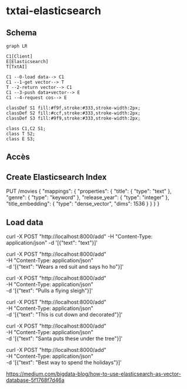 # txtai-elasticsearch

## Schema

```mermaid
graph LR

C1[Client]
E[Elasticsearch]
T[TxtAI]

C1 --0-load data--> C1
C1 --1-get vector--> T
T --2-return vector--> C1
C1 --3-push data+vector--> E
C1 --4-request cos--> E

classDef S1 fill:#f9f,stroke:#333,stroke-width:2px;
classDef S2 fill:#ccf,stroke:#333,stroke-width:2px;
classDef S3 fill:#9f9,stroke:#333,stroke-width:2px;

class C1,C2 S1;
class T S2;
class E S3;
```

## Accès



## Create Elasticsearch Index

PUT /movies
{
  "mappings": {
    "properties": {
      "title": {
        "type": "text"
      },
      "genre": {
        "type": "keyword"
      },
      "release_year": {
        "type": "integer"
      },
      "title_embedding": {
        "type": "dense_vector",
        "dims": 1536
      }
    }
  }
}

## Load data



























curl -X POST "http://localhost:8000/add" -H "Content-Type: application/json" -d '[{"text": "text"}]'


curl -X POST "http://localhost:8000/add" \
  -H "Content-Type: application/json" \
  -d '[{"text": "Wears a red suit and says ho ho"}]'


curl -X POST "http://localhost:8000/add" \
  -H "Content-Type: application/json" \
  -d '[{"text": "Pulls a flying sleigh"}]'

curl -X POST "http://localhost:8000/add" \
  -H "Content-Type: application/json" \
  -d '[{"text": "This is cut down and decorated"}]'

curl -X POST "http://localhost:8000/add" \
  -H "Content-Type: application/json" \
  -d '[{"text": "Santa puts these under the tree"}]'      

curl -X POST "http://localhost:8000/add" \
  -H "Content-Type: application/json" \
  -d '[{"text": "Best way to spend the holidays"}]'  








https://medium.com/bigdata-blog/how-to-use-elasticsearch-as-vector-database-5f1768f7d46a